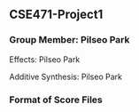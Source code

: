 ## CSE471-Project1
### Group Member: Pilseo Park
Effects: Pilseo Park

Additive Synthesis: Pilseo Park

### Format of Score Files

